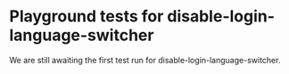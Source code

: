 # Playground tests for disable-login-language-switcher
We are still awaiting the first test run for disable-login-language-switcher.
